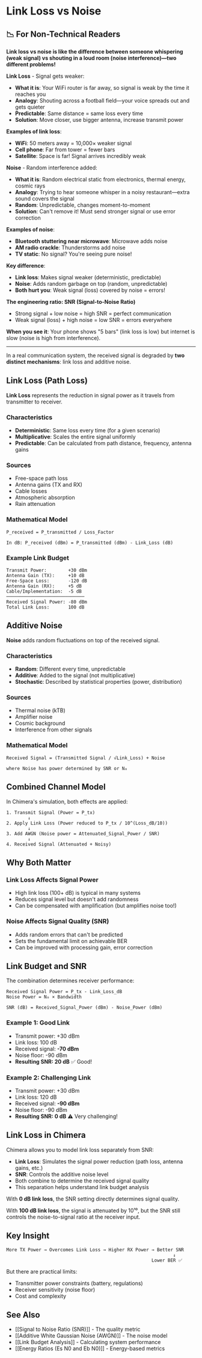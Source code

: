 # Link Loss vs Noise

## 📉 For Non-Technical Readers

**Link loss vs noise is like the difference between someone whispering (weak signal) vs shouting in a loud room (noise interference)—two different problems!**

**Link Loss** - Signal gets weaker:
- **What it is**: Your WiFi router is far away, so signal is weak by the time it reaches you
- **Analogy**: Shouting across a football field—your voice spreads out and gets quieter
- **Predictable**: Same distance = same loss every time
- **Solution**: Move closer, use bigger antenna, increase transmit power

**Examples of link loss**:
- **WiFi**: 50 meters away = 10,000× weaker signal
- **Cell phone**: Far from tower = fewer bars
- **Satellite**: Space is far! Signal arrives incredibly weak

**Noise** - Random interference added:
- **What it is**: Random electrical static from electronics, thermal energy, cosmic rays
- **Analogy**: Trying to hear someone whisper in a noisy restaurant—extra sound covers the signal
- **Random**: Unpredictable, changes moment-to-moment
- **Solution**: Can't remove it! Must send stronger signal or use error correction

**Examples of noise**:
- **Bluetooth stuttering near microwave**: Microwave adds noise
- **AM radio crackle**: Thunderstorms add noise
- **TV static**: No signal? You're seeing pure noise!

**Key difference**:
- **Link loss**: Makes signal weaker (deterministic, predictable)
- **Noise**: Adds random garbage on top (random, unpredictable)
- **Both hurt you**: Weak signal (loss) covered by noise = errors!

**The engineering ratio: SNR (Signal-to-Noise Ratio)**
- Strong signal + low noise = high SNR = perfect communication
- Weak signal (loss) + high noise = low SNR = errors everywhere

**When you see it**: Your phone shows "5 bars" (link loss is low) but internet is slow (noise is high from interference).

---

In a real communication system, the received signal is degraded by **two distinct mechanisms**: link loss and additive noise.

## Link Loss (Path Loss)

**Link Loss** represents the reduction in signal power as it travels from transmitter to receiver.

### Characteristics
- **Deterministic**: Same loss every time (for a given scenario)
- **Multiplicative**: Scales the entire signal uniformly
- **Predictable**: Can be calculated from path distance, frequency, antenna gains

### Sources
- Free-space path loss
- Antenna gains (TX and RX)
- Cable losses
- Atmospheric absorption
- Rain attenuation

### Mathematical Model

```
P_received = P_transmitted / Loss_Factor

In dB: P_received (dBm) = P_transmitted (dBm) - Link_Loss (dB)
```

### Example Link Budget

```
Transmit Power:        +30 dBm
Antenna Gain (TX):     +10 dB
Free-Space Loss:       -120 dB
Antenna Gain (RX):     +5 dB
Cable/Implementation:  -5 dB
─────────────────────────────
Received Signal Power: -80 dBm
Total Link Loss:       100 dB
```

## Additive Noise

**Noise** adds random fluctuations on top of the received signal.

### Characteristics
- **Random**: Different every time, unpredictable
- **Additive**: Added to the signal (not multiplicative)
- **Stochastic**: Described by statistical properties (power, distribution)

### Sources
- Thermal noise (kTB)
- Amplifier noise
- Cosmic background
- Interference from other signals

### Mathematical Model

```
Received Signal = (Transmitted Signal / √Link_Loss) + Noise

where Noise has power determined by SNR or N₀
```

## Combined Channel Model

In Chimera's simulation, both effects are applied:

```
1. Transmit Signal (Power = P_tx)
        ↓
2. Apply Link Loss (Power reduced to P_tx / 10^(Loss_dB/10))
        ↓
3. Add AWGN (Noise power = Attenuated_Signal_Power / SNR)
        ↓
4. Received Signal (Attenuated + Noisy)
```

## Why Both Matter

### Link Loss Affects Signal Power
- High link loss (100+ dB) is typical in many systems
- Reduces signal level but doesn't add randomness
- Can be compensated with amplification (but amplifies noise too!)

### Noise Affects Signal Quality (SNR)
- Adds random errors that can't be predicted
- Sets the fundamental limit on achievable BER
- Can be improved with processing gain, error correction

## Link Budget and SNR

The combination determines receiver performance:

```
Received Signal Power = P_tx - Link_Loss_dB
Noise Power = N₀ × Bandwidth

SNR (dB) = Received_Signal_Power (dBm) - Noise_Power (dBm)
```

### Example 1: Good Link
- Transmit power: +30 dBm
- Link loss: 100 dB
- Received signal: **-70 dBm**
- Noise floor: -90 dBm
- **Resulting SNR: 20 dB** ✅ Good!

### Example 2: Challenging Link
- Transmit power: +30 dBm
- Link loss: 120 dB
- Received signal: **-90 dBm**
- Noise floor: -90 dBm
- **Resulting SNR: 0 dB** ⚠️ Very challenging!

## Link Loss in Chimera

Chimera allows you to model link loss separately from SNR:
- **Link Loss**: Simulates the signal power reduction (path loss, antenna gains, etc.)
- **SNR**: Controls the additive noise level
- Both combine to determine the received signal quality
- This separation helps understand link budget analysis

With **0 dB link loss**, the SNR setting directly determines signal quality.

With **100 dB link loss**, the signal is attenuated by 10¹⁰, but the SNR still controls the noise-to-signal ratio at the receiver input.

## Key Insight

```
More TX Power → Overcomes Link Loss → Higher RX Power → Better SNR
                                                              ↓
                                                      Lower BER ✅
```

But there are practical limits:
- Transmitter power constraints (battery, regulations)
- Receiver sensitivity (noise floor)
- Cost and complexity

## See Also

- [[Signal to Noise Ratio (SNR)]] - The quality metric
- [[Additive White Gaussian Noise (AWGN)]] - The noise model
- [[Link Budget Analysis]] - Calculating system performance
- [[Energy Ratios (Es N0 and Eb N0)]] - Energy-based metrics
